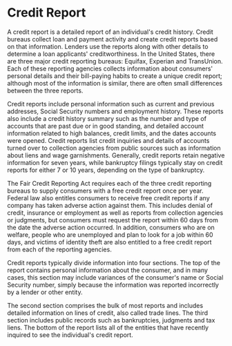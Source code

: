---
---

# Credit Report

A credit report is a detailed report of an individual's credit history. Credit bureaus collect loan and payment activity and create credit reports based on that information. Lenders use the reports along with other details to determine a loan applicants' creditworthiness. In the United States, there are three major credit reporting bureaus: Equifax, Experian and TransUnion. Each of these reporting agencies collects information about consumers' personal details and their bill-paying habits to create a unique credit report; although most of the information is similar, there are often small differences between the three reports.

Credit reports include personal information such as current and previous addresses, Social Security numbers and employment history. These reports also include a credit history summary such as the number and type of accounts that are past due or in good standing, and detailed account information related to high balances, credit limits, and the dates accounts were opened. Credit reports list credit inquiries and details of accounts turned over to collection agencies from public sources such as information about liens and wage garnishments. Generally, credit reports retain negative information for seven years, while bankruptcy filings typically stay on credit reports for either 7 or 10 years, depending on the type of bankruptcy.

The Fair Credit Reporting Act requires each of the three credit reporting bureaus to supply consumers with a free credit report once per year. Federal law also entitles consumers to receive free credit reports if any company has taken adverse action against them. This includes denial of credit, insurance or employment as well as reports from collection agencies or judgments, but consumers must request the report within 60 days from the date the adverse action occurred. In addition, consumers who are on welfare, people who are unemployed and plan to look for a job within 60 days, and victims of identity theft are also entitled to a free credit report from each of the reporting agencies.

Credit reports typically divide information into four sections. The top of the report contains personal information about the consumer, and in many cases, this section may include variances of the consumer's name or Social Security number, simply because the information was reported incorrectly by a lender or other entity.

The second section comprises the bulk of most reports and includes detailed information on lines of credit, also called trade lines. The third section includes public records such as bankruptcies, judgments and tax liens. The bottom of the report lists all of the entities that have recently inquired to see the individual's credit report.
